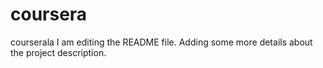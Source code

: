 # coursera
courserala
I am editing the README file. Adding some more details about the project description.

